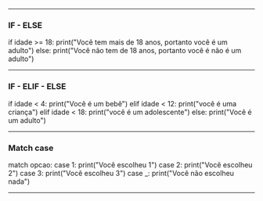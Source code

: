 
---
### IF - ELSE

if idade >= 18:
    print("Você tem mais de 18 anos, portanto você é um adulto")
else:
    print("Você não tem de 18 anos, portanto você é não é um adulto")

----------
###  IF - ELIF - ELSE

if idade < 4:
    print("Você é um bebê")
elif idade < 12:
    print("você é uma criança")
elif idade < 18:
    print("você é um adolescente")
else:
    print("Você é um adulto")

------
### Match case
 
match opcao:
    case 1:
        print("Você escolheu 1")
    case 2:
        print("Você escolheu 2")
    case 3:
        print("Você escolheu 3")
    case _:
        print("Você não escolheu nada")

---
